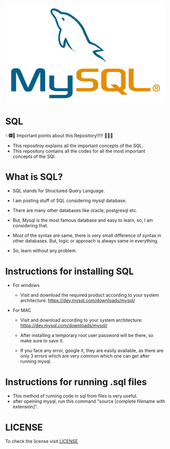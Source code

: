 ![](docs/Images/sql_Image.png)

# SQL

:sparkles::fireworks::tada: Important points about this Repository!!!!! :tada::fireworks::sparkles: 


- This repositroy explains all the important concepts of the SQL.
- This repository contains all the codes for all the most important concepts of the SQl.

# What is SQL?

- SQL stands for Structured Query Language.

- I am posting stuff of SQL considering mysql database.

- There are many other databases like oracle, postgresql etc.

- But, Mysql is the most famous database and easy to learn, so, I am considering that.

- Most of the syntax are same, there is very small difference of syntax in other databases. But, logic or approach is always same in everything.

- So, learn without any problem.


# Instructions for installing SQL

- For windows
  -  Visit and download the required product according to your system architecture: https://dev.mysql.com/downloads/mysql/

- For MAC
  -  Visit and download according to your system architecture: https://dev.mysql.com/downloads/mysql/

  - After installing a temporary root user password will be there, so make sure to save it.
  - If you face any error, google it, they are easily available, as there are only 3 errors which are very common which one can get after running mysql.


# Instructions for running .sql files

- This method of running code in sql from files is very useful.
- after opeining mysql, run this command "source [complete filename with extension]".

# LICENSE


To check the license visit [LICENSE](https://github.com/HarshitDawar55/SQL/blob/master/docs/LICENSE.md)
